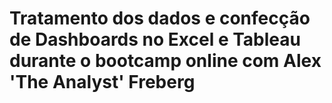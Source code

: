 # Tratamento dos dados e confecção de Dashboards no Excel e Tableau durante o bootcamp online com Alex 'The Analyst' Freberg
